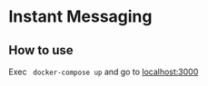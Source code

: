 # Instant Messaging

## How to use
Exec
``` docker-compose up```
and go to [localhost:3000](localhost:3000)

